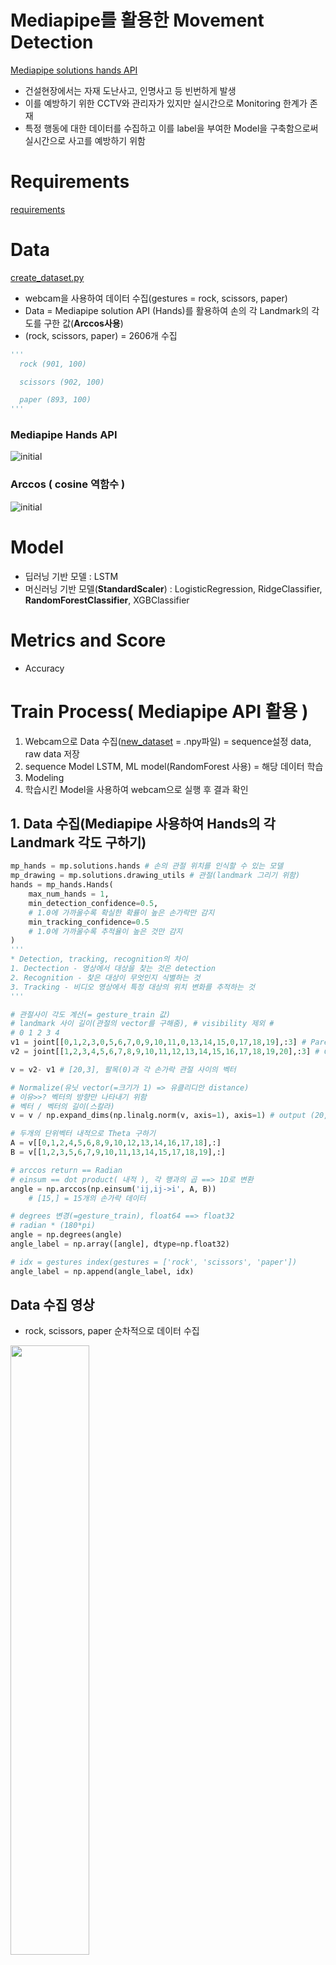 # Mediapipe를 활용한 Movement Detection
[Mediapipe solutions hands API](https://google.github.io/mediapipe/solutions/hands.html)
* 건설현장에서는 자재 도난사고, 인명사고 등 빈번하게 발생
* 이를 예방하기 위한 CCTV와 관리자가 있지만 실시간으로 Monitoring 한계가 존재
* 특정 행동에 대한 데이터를 수집하고 이를 label을 부여한 Model을 구축함으로써 실시간으로 사고를 예방하기 위함

# Requirements
[requirements](https://github.com/kimmy-git/Mediapipe_project/blob/main/requirements.txt)

# Data
[create_dataset.py](https://github.com/kimmy-git/Mediapipe_project/blob/main/create_dataset.py)
* webcam을 사용하여 데이터 수집(gestures = rock, scissors, paper)
* Data = Mediapipe solution API (Hands)를 활용하여 손의 각 Landmark의 각도를 구한 값(**Arccos사용**)
* (rock, scissors, paper) = 2606개 수집
```python
'''
  rock (901, 100)

  scissors (902, 100)

  paper (893, 100)
'''
```
### Mediapipe Hands API
![initial](https://user-images.githubusercontent.com/83389640/144199605-62ff7b8d-cea2-4293-bd47-18cf26b0dcff.png)

### Arccos ( cosine 역함수 )
![initial](https://user-images.githubusercontent.com/83389640/144199611-84a5739a-db5f-4c7e-8181-de0bc6922e4a.png)

# Model
* 딥러닝 기반 모델 : LSTM
* 머신러닝 기반 모델(**StandardScaler**) : LogisticRegression, RidgeClassifier, **RandomForestClassifier**, XGBClassifier 

# Metrics and Score
* Accuracy

# Train Process( **Mediapipe API 활용** )
1. Webcam으로 Data 수집([new_dataset](https://github.com/kimmy-git/Mediapipe_project/tree/main/new_dataset) = .npy파일) = sequence설정 data, raw data 저장
2. sequence Model LSTM, ML model(RandomForest 사용) = 해당 데이터 학습
3. Modeling
4. 학습시킨 Model을 사용하여 webcam으로 실행 후 결과 확인

## 1. Data 수집(Mediapipe 사용하여 Hands의 각 Landmark 각도 구하기)
```python
mp_hands = mp.solutions.hands # 손의 관절 위치를 인식할 수 있는 모델
mp_drawing = mp.solutions.drawing_utils # 관절(landmark 그리기 위함)
hands = mp_hands.Hands(
    max_num_hands = 1,
    min_detection_confidence=0.5,
    # 1.0에 가까울수록 확실한 확률이 높은 손가락만 감지
    min_tracking_confidence=0.5
    # 1.0에 가까울수록 추적율이 높은 것만 감지
)
'''
* Detection, tracking, recognition의 차이
1. Dectection - 영상에서 대상을 찾는 것은 detection
2. Recognition - 찾은 대상이 무엇인지 식별하는 것
3. Tracking - 비디오 영상에서 특정 대상의 위치 변화를 추적하는 것
'''

# 관절사이 각도 계산(= gesture_train 값)    
# landmark 사이 길이(관절의 vector를 구해줌), # visibility 제외 #
# 0 1 2 3 4
v1 = joint[[0,1,2,3,0,5,6,7,0,9,10,11,0,13,14,15,0,17,18,19],:3] # Parent joint
v2 = joint[[1,2,3,4,5,6,7,8,9,10,11,12,13,14,15,16,17,18,19,20],:3] # Child joint

v = v2- v1 # [20,3], 팔목(0)과 각 손가락 관절 사이의 벡터

# Normalize(유닛 vector(=크기가 1) => 유클리디안 distance) 
# 이유>>? 벡터의 방향만 나타내기 위함
# 벡터 / 벡터의 길이(스칼라)
v = v / np.expand_dims(np.linalg.norm(v, axis=1), axis=1) # output (20,) 축 하나 추가(np.expand_dims) for 계산

# 두개의 단위벡터 내적으로 Theta 구하기
A = v[[0,1,2,4,5,6,8,9,10,12,13,14,16,17,18],:]
B = v[[1,2,3,5,6,7,9,10,11,13,14,15,17,18,19],:]

# arccos return == Radian
# einsum == dot product( 내적 ), 각 행과의 곱 ==> 1D로 변환
angle = np.arccos(np.einsum('ij,ij->i', A, B)) 
    # [15,] = 15개의 손가락 데이터

# degrees 변경(=gesture_train), float64 ==> float32
# radian * (180*pi)
angle = np.degrees(angle)
angle_label = np.array([angle], dtype=np.float32)

# idx = gestures index(gestures = ['rock', 'scissors', 'paper'])
angle_label = np.append(angle_label, idx)
```
## Data 수집 영상
* rock, scissors, paper 순차적으로 데이터 수집
<img width="50%" src='https://user-images.githubusercontent.com/83389640/144220487-bbee0733-d9d7-41f9-bcf4-b9fd00917679.gif'/>

## 2. colab으로 LSTM Model, ML Model 학습
### 1. LSTM Model
```python
# LSTM
model = Sequential([
                    LSTM(64, activation='relu', input_shape=X_train.shape[1:3]),
                    Dense(32, activation='relu'),
                    Dense(3, activation='softmax')
])
                    
model.compile(optimizer='adam', loss='categorical_crossentropy', metrics=['acc'])
model.summary()
```
![initial](https://user-images.githubusercontent.com/83389640/144205231-282223dc-15ac-4d94-98e6-d1129806be72.png)

* early_stopping 사용 / 사용 X 두 경우 모델 학습 진행
* Earlystopping 사용시 학습 조기종료로 인해 성능이 100%가 나오지 않음
```python
#학습한 모델 저장(EarlyStopping)
cheak_point = ModelCheckpoint('LSTM_Model.h5',
                              monitor='val_acc',   # val_acc 값이 개선되었을때 호출
                              verbose=1,            # 로그를 출력
                              save_best_only=True,  # 가장 best 값만 저장
                              mode='auto')           # auto는 알아서 best 찾는다 min/max

early_stop = EarlyStopping(monitor='val_acc',min_delta=0.0001, patience=3)

history = model.fit(X_train, y_train, validation_data=(X_test,y_test), epochs=100,
                    callbacks=[cheak_point, early_stop])

Epoch 4/100
74/74 [==============================] - 7s 88ms/step - loss: 1.1787e-07 - acc: 1.0000 - val_loss: 0.0466 - val_acc: 0.9962

Epoch 00004: val_acc did not improve from 0.99617
------------------------------------------------------------------------------------------------------------------------

#학습한 모델 저장(EarlyStopping X)
cheak_point = ModelCheckpoint('LSTM_Model2.h5',
                              monitor='val_acc',   # val_acc 값이 개선되었을때 호출
                              verbose=1,            # 로그를 출력
                              save_best_only=True,  # 가장 best 값만 저장
                              mode='auto')           # auto는 알아서 best 찾는다 min/max

history = model.fit(X_train, y_train, validation_data=(X_test,y_test), epochs=30,
                    callbacks=[cheak_point])
Epoch 30/30
74/74 [==============================] - 7s 91ms/step - loss: 0.0162 - acc: 0.9970 - val_loss: 0.0040 - val_acc: 0.9962

Epoch 00030: val_acc did not improve from 1.00000

# multilabel confusion matrix
# EarlyStopping 사용
array([[[171,   0],
        [  1,  89]],

       [[175,   1],
        [  0,  85]],

       [[175,   0],
        [  0,  86]]])
------------------------------------------------------------------------------------------------------------------------
# EarlyStopping X
array([[[171,   0],
        [  0,  90]],

       [[176,   0],
        [  0,  85]],

       [[175,   0],
        [  0,  86]]])
```
### Accuracy, loss 시각화
![initial](https://user-images.githubusercontent.com/83389640/144205395-af9c1dbc-e8c5-4767-bace-2f27ed3fcb8b.png)

### 2. ML Model 학습
- 모델 default 값으로 진행
- 진행한 모델 모두 100% 성능(RandomForest 모델로 진행)
- LogisticRegression, RidgeClassifier, **RandomForestClassifier**, XGBClassifier

### Confusion Matrix
![initial](https://user-images.githubusercontent.com/83389640/144202628-ab80bc49-8665-4763-84ae-4fbb91978fd8.png)

## 3. 학습한 모델(LSTM, RandomForest) 적용하여 결과 확인
(용량이 커서 paper부분은 짤림)

### LSTM(영상에 예측 gestures 이름 추가)
<img width="50%" src='https://user-images.githubusercontent.com/83389640/144220672-d6b9ce2c-71f6-426b-a00b-8e9087a2a0ec.gif'/>

### RandomForest(예측확률 값 추가)
<img width="50%" src='https://user-images.githubusercontent.com/83389640/144220685-1dc862e1-60f2-4816-a993-aecb5e8603bd.gif'/>

## Tools
* python
* numpy
* openCV
* **Mediapipe**
* Tensorflow, Keras, LSTM
* os, time
* sklearn

## Results
1. 복잡한 구조의 모델을 굳이 사용할 필요가 없었다. **why?** Mediapipe가 최적화가 잘 되있기 때문에 Data가 Clean
   - 기본적인 model에서도 충분한 성능을 보인다는 것을 확인
   
2. 다양한 Data를 수집하고 label에 대한 예측확률에 임계치를 설정한다면? - 특정 행동에 대한 위험성을 감지 가능

## Reviews
1. Mediapipe라는 이미 잘 구현된 API를 가져와 구축한 것이기 때문에 내부적으로 어떻게 구현했는지에 대한 이해 한계

   ex) 어떻게 Hands Landmark 인식?

2. scissors가 다른 action에 비해서 예측확률이 현저히 떨어짐 **why??**

3. Mediapipe에는 많은 Solution이 존재(= Object Detection, Pose, Face Mesh ...)
